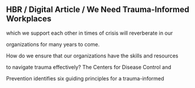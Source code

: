 ## HBR / Digital Article / We Need Trauma-Informed Workplaces

which we support each other in times of crisis will reverberate in our

organizations for many years to come.

How do we ensure that our organizations have the skills and resources

to navigate trauma effectively? The Centers for Disease Control and

Prevention identifies six guiding principles for a trauma-informed